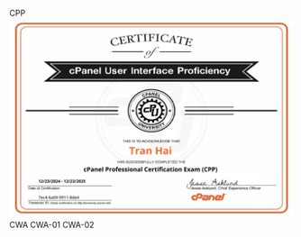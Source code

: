 CPP
![alt](https://github.com/Kun2003/Vietnix/blob/main/Cert%20Cpanel%20%26%20WHM/certification-cPanel-Professional-Certification-Exam-CPP-neiji4252%40gmail.com.jpg)
CWA
CWA-01
CWA-02



